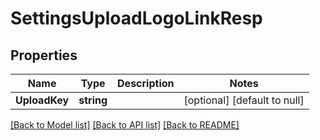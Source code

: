 # SettingsUploadLogoLinkResp

## Properties
Name | Type | Description | Notes
------------ | ------------- | ------------- | -------------
**UploadKey** | **string** |  | [optional] [default to null]

[[Back to Model list]](../README.md#documentation-for-models) [[Back to API list]](../README.md#documentation-for-api-endpoints) [[Back to README]](../README.md)


